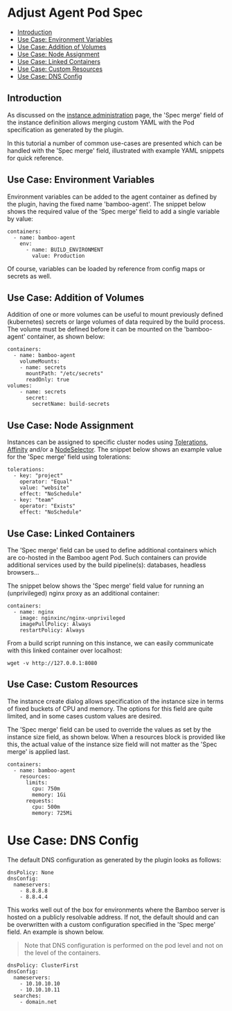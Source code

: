 # Adjust Agent Pod Spec

- [Introduction](/tutorials/agent_pod_spec.md?id=introduction)
- [Use Case: Environment Variables](/tutorials/agent_pod_spec.md?id=use-case-environment-variables)
- [Use Case: Addition of Volumes](/tutorials/agent_pod_spec.md?id=use-case-addition-of-volumes)
- [Use Case: Node Assignment](/tutorials/agent_pod_spec.md?id=use-case-node-assignment)
- [Use Case: Linked Containers](/tutorials/agent_pod_spec.md?id=use-case-linked-containers)
- [Use Case: Custom Resources](/tutorials/agent_pod_spec.md?id=use-case-custom-resources)
- [Use Case: DNS Config](/tutorials/agent_pod_spec.md?id=use-case-dns-config)

## Introduction

As discussed on the [instance administration](/administration/instances/instances.md?id=administration) page, the 'Spec merge'
field of the instance definition allows merging custom YAML with the Pod specification as generated by the plugin.

In this tutorial a number of common use-cases are presented which can be handled with the 'Spec merge' field,
illustrated with example YAML snippets for quick reference.

## Use Case: Environment Variables

Environment variables can be added to the agent container as defined by the plugin, having the fixed name 'bamboo-agent'.
The snippet below shows the required value of the 'Spec merge' field to add a single variable by value:

```
containers:
  - name: bamboo-agent
    env:
      - name: BUILD_ENVIRONMENT
        value: Production
```

Of course, variables can be loaded by reference from config maps or secrets as well.

## Use Case: Addition of Volumes

Addition of one or more volumes can be useful to mount previously defined (kubernetes) secrets or large volumes of data required by
the build process. The volume must be defined before it can be mounted on the 'bamboo-agent' container, as shown below:

```
containers:
  - name: bamboo-agent
    volumeMounts:
    - name: secrets
      mountPath: "/etc/secrets"
      readOnly: true
volumes:
    - name: secrets
      secret:
        secretName: build-secrets
```

## Use Case: Node Assignment

Instances can be assigned to specific cluster nodes using [Tolerations](https://kubernetes.io/docs/concepts/scheduling-eviction/taint-and-toleration/),
[Affinity](https://kubernetes.io/docs/concepts/scheduling-eviction/assign-pod-node/#affinity-and-anti-affinity) and/or a
[NodeSelector](https://kubernetes.io/docs/concepts/scheduling-eviction/assign-pod-node/#nodeselector). The snippet below shows an example
value for the 'Spec merge' field using tolerations:

```
tolerations:
  - key: "project"
    operator: "Equal"
    value: "website"
    effect: "NoSchedule"
  - key: "team"
    operator: "Exists"
    effect: "NoSchedule"
```

## Use Case: Linked Containers

The 'Spec merge' field can be used to define additional containers which are co-hosted in the Bamboo agent Pod. Such containers
can provide additional services used by the build pipeline(s): databases, headless browsers...

The snippet below shows the 'Spec merge' field value for running an (unprivileged) nginx proxy as an additional container:

```
containers:
  - name: nginx
    image: nginxinc/nginx-unprivileged
    imagePullPolicy: Always
    restartPolicy: Always
```

From a build script running on this instance, we can easily communicate with this linked container over localhost:

```
wget -v http://127.0.0.1:8080
```

## Use Case: Custom Resources

The instance create dialog allows specification of the instance size in terms of fixed buckets of CPU and memory.
The options for this field are quite limited, and in some cases custom values are desired.

The 'Spec merge' field can be used to override the values as set by the instance size field, as shown below.
When a resources block is provided like this, the actual value of the instance size field will not matter as the 'Spec merge' is applied last. 

```
containers:
  - name: bamboo-agent
    resources:
      limits:
        cpu: 750m
        memory: 1Gi
      requests:
        cpu: 500m
        memory: 725Mi
```

# Use Case: DNS Config

The default DNS configuration as generated by the plugin looks as follows:

```
dnsPolicy: None
dnsConfig:
  nameservers:
    - 8.8.8.8
    - 8.8.4.4
```

This works well out of the box for environments where the Bamboo server is hosted on a publicly resolvable address.
If not, the default should and can be overwritten with a custom configuration specified in the 'Spec merge' field. An example is shown below.

> Note that DNS configuration is performed on the pod level and not on the level of the containers.

```
dnsPolicy: ClusterFirst
dnsConfig: 
  nameservers: 
    - 10.10.10.10
    - 10.10.10.11
  searches: 
    - domain.net
```